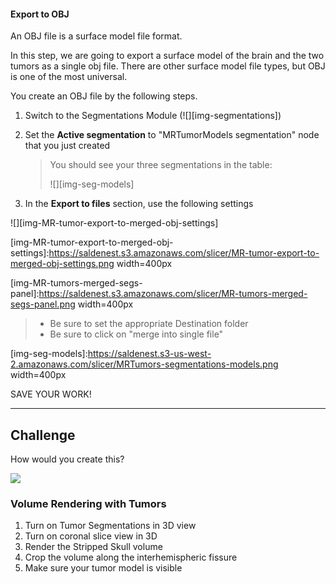
#### Export to OBJ

An OBJ file is a surface model file format.

In this step, we are going to export a surface model of the brain and the two tumors as a single obj file. There are other surface model file types, but OBJ is one of the most universal. 

You create an OBJ file by the following steps.

1. Switch to the Segmentations Module (![][img-segmentations])

2. Set the **Active segmentation** to "MRTumorModels segmentation" node that you just created

    >You should see your three segmentations in the table:
    >
    >![][img-seg-models]

3. In the **Export to files** section, use the following settings

![][img-MR-tumor-export-to-merged-obj-settings]

[img-MR-tumor-export-to-merged-obj-settings]:https://saldenest.s3.amazonaws.com/slicer/MR-tumor-export-to-merged-obj-settings.png width=400px

[img-MR-tumors-merged-segs-panel]:https://saldenest.s3.amazonaws.com/slicer/MR-tumors-merged-segs-panel.png width=400px

>- Be sure to set the appropriate Destination folder
>- Be sure to click on "merge into single file"

[img-seg-models]:https://saldenest.s3-us-west-2.amazonaws.com/slicer/MRTumors-segmentations-models.png width=400px

SAVE YOUR WORK!

---

## Challenge

How would you create this?

![][img-MR-tumors-cropped-render-with-segs]



### Volume Rendering with Tumors

1. Turn on Tumor Segmentations in 3D view
2. Turn on coronal slice view in 3D
2. Render the Stripped Skull volume
3. Crop the volume along the interhemispheric fissure
4. Make sure your tumor model is visible




[img-MR-tumors-cropped-render-with-segs]:https://saldenest.s3.amazonaws.com/slicer/MR-tumors-cropped-render-with-segs.png 


    

